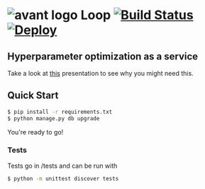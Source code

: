 # ![avant logo](https://avantprod.global.ssl.fastly.net/assets/v3/home2/logo-icon-dark-ddd7488b0288497a8f9ea2c5aa24f65d.png) Loop [![Build Status](https://travis-ci.org/avantcredit/loop.svg?branch=master)](https://travis-ci.org/avantcredit/loop) [![Deploy](https://www.herokucdn.com/deploy/button.svg)](https://heroku.com/deploy)

## Hyperparameter optimization as a service

Take a look at
[this](https://github.com/avantcredit/loop/raw/master/BayesianOptimization.pptx)
presentation to see why you might need this.

## Quick Start

```sh
$ pip install -r requirements.txt
$ python manage.py db upgrade
```

You're ready to go!

### Tests

Tests go in /tests and can be run with

```sh
$ python -m unittest discover tests
```
